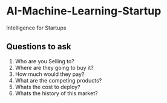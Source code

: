 # AI-Machine-Learning-Startup
Intelligence for Startups

## Questions to ask
1. Who are you Selling to?
2. Where are they going to buy it?
3. How much would they pay?
4. What are the competing products?
5. Whats the cost to deploy?
6. Whats the history of this market?
